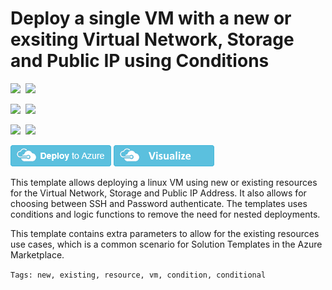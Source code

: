 # Deploy a single VM with a new or exsiting Virtual Network, Storage and Public IP using Conditions

<IMG SRC="https://azbotstorage.blob.core.windows.net/badges/201-vm-new-or-existing-conditions/PublicLastTestDate.svg" />&nbsp;
<IMG SRC="https://azbotstorage.blob.core.windows.net/badges/201-vm-new-or-existing-conditions/PublicDeployment.svg" />&nbsp;

<IMG SRC="https://azbotstorage.blob.core.windows.net/badges/201-vm-new-or-existing-conditions/FairfaxLastTestDate.svg" />&nbsp;
<IMG SRC="https://azbotstorage.blob.core.windows.net/badges/201-vm-new-or-existing-conditions/FairfaxDeployment.svg" />&nbsp;

<IMG SRC="https://azbotstorage.blob.core.windows.net/badges/201-vm-new-or-existing-conditions/BestPracticeResult.svg" />&nbsp;
<IMG SRC="https://azbotstorage.blob.core.windows.net/badges/201-vm-new-or-existing-conditions/CredScanResult.svg" />&nbsp;

<a href="https://portal.azure.com/#create/Microsoft.Template/uri/https%3A%2F%2Fraw.githubusercontent.com%2FAzure%2Fazure-quickstart-templates%2Fmaster%2F201-vm-new-or-existing-conditions%2Fazuredeploy.json" target="_blank"><img src="https://raw.githubusercontent.com/Azure/azure-quickstart-templates/master/1-CONTRIBUTION-GUIDE/images/deploytoazure.png"/></a>
<a href="http://armviz.io/#/?load=https%3A%2F%2Fraw.githubusercontent.com%2FAzure%2Fazure-quickstart-templates%2Fmaster%2F201-vm-new-or-existing-conditions%2Fazuredeploy.json" target="_blank"><img src="https://raw.githubusercontent.com/Azure/azure-quickstart-templates/master/1-CONTRIBUTION-GUIDE/images/visualizebutton.png"/></a>


This template allows deploying a linux VM using new or existing resources for the Virtual Network, Storage and Public IP Address.  It also allows for choosing between SSH and Password authenticate.  The templates uses conditions and logic functions to remove the need for nested deployments. 

This template contains extra parameters to allow for the existing resources use cases, which is a common scenario for Solution Templates in the Azure Marketplace.

`Tags: new, existing, resource, vm, condition, conditional`
